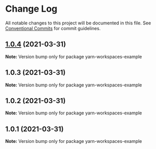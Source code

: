 # Change Log

All notable changes to this project will be documented in this file.
See [Conventional Commits](https://conventionalcommits.org) for commit guidelines.

## [1.0.4](https://github.com/rugggger/lerna-test/compare/v1.0.3...v1.0.4) (2021-03-31)

**Note:** Version bump only for package yarn-workspaces-example





## 1.0.3 (2021-03-31)

**Note:** Version bump only for package yarn-workspaces-example





## 1.0.2 (2021-03-31)

**Note:** Version bump only for package yarn-workspaces-example





## 1.0.1 (2021-03-31)

**Note:** Version bump only for package yarn-workspaces-example
